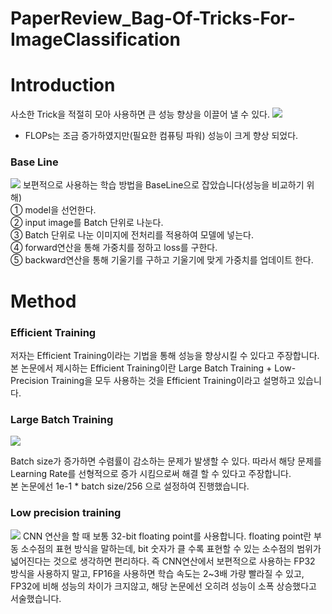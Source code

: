 # PaperReview_Bag-Of-Tricks-For-ImageClassification

# Introduction

사소한 Trick을 적절히 모아 사용하면 큰 성능 향상을 이끌어 낼 수 있다.
<img src = 'https://user-images.githubusercontent.com/77375223/125416293-2b924bc2-c7d0-46b3-8776-8eb4c3e1464f.png'>
- FLOPs는 조금 증가하였지만(필요한 컴퓨팅 파워) 성능이 크게 향상 되었다.

### Base Line
<img src = 'https://user-images.githubusercontent.com/77375223/125416300-54e6d068-ba3e-40b1-8d9b-da99ab6b3b32.png'>
보편적으로 사용하는 학습 방법을 BaseLine으로 잡았습니다(성능을 비교하기 위해)<br>
① model을 선언한다. <br>
② input image를 Batch 단위로 나눈다. <br>
③ Batch 단위로 나눈 이미지에 전처리를 적용하여 모델에 넣는다. <br>
④ forward연산을 통해 가중치를 정하고 loss를 구한다. <br>
⑤ backward연산을 통해 기울기를 구하고 기울기에 맞게 가중치를 업데이트 한다. <br>

# Method

### Efficient Training
저자는 Efficient Training이라는 기법을 통해 성능을 향상시킬 수 있다고 주장합니다. 본 논문에서 제시하는 Efficient Training이란 Large Batch Training + Low-Precision Training을 모두 사용하는 것을 Efficient Training이라고 설명하고 있습니다.

### Large Batch Training
<img src = 'https://user-images.githubusercontent.com/77375223/125417698-a3584099-4575-49e3-a376-e33e69d1100a.JPG'>

Batch size가 증가하면 수렴률이 감소하는 문제가 발생할 수 있다. 따라서 해당 문제를 Learning Rate를 선형적으로 증가 시킴으로써 해결 할 수 있다고 주장합니다.<br>
본 논문에선 1e-1 * batch size/256 으로 설정하여 진행했습니다.

### Low precision training

<img src = 'https://user-images.githubusercontent.com/77375223/125418981-dd4e3fe2-00bd-40c9-8076-55c98fa795a9.png'>
CNN 연산을 할 때 보통 32-bit floating point를 사용합니다. floating point란 부동 소수점의 표현 방식을 말하는데, bit 숫자가 클 수록 표현할 수 있는 소수점의 범위가 넓어진다는 것으로 생각하면 편리하다. 즉 CNN연산에서 보편적으로 사용하는 FP32 방식을 사용하지 말고, FP16을 사용하면 학습 속도는 2~3배 가량 빨라질 수 있고, FP32에 비해 성능의 차이가 크지않고, 해당 논문에선 오히려 성능이 소폭 상승했다고 서술했습니다.

